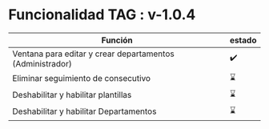 # Funcionalidad TAG : v-1.0.4

| Función | estado|
| --------|-------|
| Ventana para editar y crear departamentos (Administrador) | ✔️ |
| Eliminar seguimiento de consecutivo | ⌛| 
| Deshabilitar y habilitar plantillas | ⌛| 
| Deshabilitar y habilitar Departamentos | ⌛| 